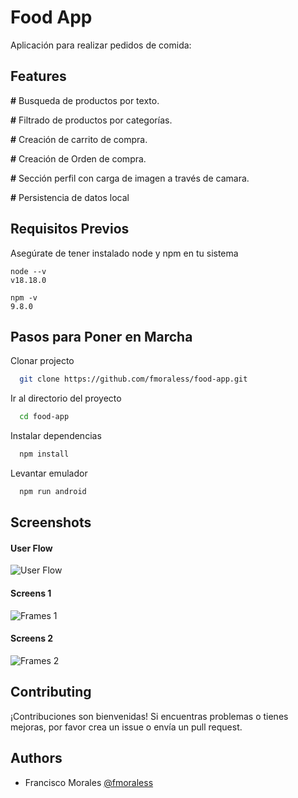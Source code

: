 # Food App

Aplicación para realizar pedidos de comida:

## Features

**#** Busqueda de productos por texto.

**#** Filtrado de productos por categorías.

**#** Creación de carrito de compra.

**#** Creación de Orden de compra.

**#** Sección perfil con carga de imagen a través de camara.

**#** Persistencia de datos local

## Requisitos Previos

Asegúrate de tener instalado node y npm en tu sistema

```
node --v
v18.18.0
```

```
npm -v
9.8.0
```

## Pasos para Poner en Marcha

Clonar projecto

```bash
  git clone https://github.com/fmoraless/food-app.git
```

Ir al directorio del proyecto

```bash
  cd food-app
```

Instalar dependencias

```bash
  npm install
```

Levantar emulador

```bash
  npm run android
```

## Screenshots

#### User Flow

![User Flow](https://drive.google.com/uc?id=1BH921hhP838AB9W92d-sTgkfRha4Kh09)

#### Screens 1

![Frames 1](https://drive.google.com/uc?id=1Fu_GIY7EG0dHtP2tJ24TCteaPdkUfA2u)

#### Screens 2

![Frames 2](https://drive.google.com/uc?id=124o0Hplbx6pe8guQi3CvxJ_pipM_gwsj)

## Contributing

¡Contribuciones son bienvenidas!
Si encuentras problemas o tienes mejoras, por favor crea un issue o envía un pull request.

## Authors

- Francisco Morales [@fmoraless](https://www.github.com/fmoraless)
